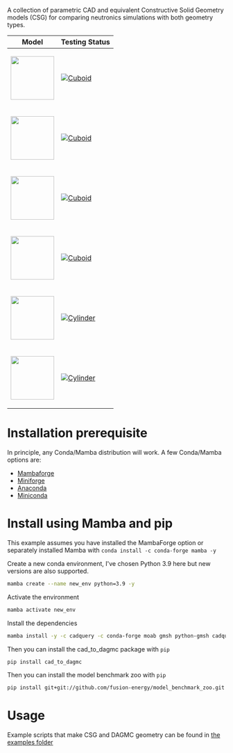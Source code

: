 
A collection of parametric CAD and equivalent Constructive Solid Geometry
models (CSG) for comparing neutronics simulations with both geometry types.

| Model | Testing Status |
|---|---|
|         <p align="center"><img src="https://user-images.githubusercontent.com/8583900/262374951-5e711a8b-a3db-4476-8f56-03a620d74b93.png" width="100"></p>  |     [![Cuboid](https://github.com/fusion-energy/model_benchmark_zoo/actions/workflows/ci_cuboid.yml/badge.svg)](https://github.com/fusion-energy/model_benchmark_zoo/actions/workflows/ci_cuboid.yml) |
|         <p align="center"><img src="https://user-images.githubusercontent.com/8583900/262374950-ef8696dd-adbc-4fd8-bd44-c5304e1d0709.png" width="100"></p>  |     [![Cuboid](https://github.com/fusion-energy/model_benchmark_zoo/actions/workflows/ci_sphere.yml/badge.svg)](https://github.com/fusion-energy/model_benchmark_zoo/actions/workflows/ci_sphere.yml) |
|         <p align="center"><img src="https://user-images.githubusercontent.com/8583900/262374954-20dee8fb-5199-4fc2-86a7-00452b6bdc89.png" width="100"></p>  |     [![Cuboid](https://github.com/fusion-energy/model_benchmark_zoo/actions/workflows/ci_nestedsphere.yml/badge.svg)](https://github.com/fusion-energy/model_benchmark_zoo/actions/workflows/ci_nestedsphere.yml) |
|         <p align="center"><img src="https://user-images.githubusercontent.com/8583900/262374945-aea2582b-1d5f-40b1-a77b-bef79dce50da.png" width="100"></p>  |     [![Cuboid](https://github.com/fusion-energy/model_benchmark_zoo/actions/workflows/ci_two_touching_cuboids.yml/badge.svg)](https://github.com/fusion-energy/model_benchmark_zoo/actions/workflows/ci_two_touching_cuboids.yml) |
|         <p align="center"><img src="https://user-images.githubusercontent.com/8583900/284880533-c18e3345-52ec-4253-baa8-e1dbe2a52944.png" width="100"></p>  |     [![Cylinder](https://github.com/fusion-energy/model_benchmark_zoo/actions/workflows/ci_cylinder.yml/badge.svg)](https://github.com/fusion-energy/model_benchmark_zoo/actions/workflows/ci_cylinder.yml) |
|         <p align="center"><img src="https://raw.githubusercontent.com/fusion-energy/model_benchmark_zoo/main/examples/nestedcylinder.png" width="100"></p>  |     [![Cylinder](https://github.com/fusion-energy/model_benchmark_zoo/actions/workflows/ci_nestedcylinder.yml/badge.svg)](https://github.com/fusion-energy/model_benchmark_zoo/actions/workflows/ci_nestedcylinder.yml) |

# Installation prerequisite

In principle, any Conda/Mamba distribution will work. A few Conda/Mamba options are:
- [Mambaforge](https://github.com/conda-forge/miniforge#mambaforge)
- [Miniforge](https://github.com/conda-forge/miniforge#miniforge-pypy3)
- [Anaconda](https://www.anaconda.com/download)
- [Miniconda](https://docs.conda.io/en/latest/miniconda.html)

# Install using Mamba and pip

This example assumes you have installed the MambaForge option or separately
installed Mamba with ```conda install -c conda-forge mamba -y```

Create a new conda environment, I've chosen Python 3.9 here but new versions are
also supported.

```bash
mamba create --name new_env python=3.9 -y
```

Activate the environment

```bash
mamba activate new_env
```

Install the dependencies

```bash
mamba install -y -c cadquery -c conda-forge moab gmsh python-gmsh cadquery=master openmc
```

Then you can install the cad_to_dagmc package with ```pip```

```bash
pip install cad_to_dagmc
```

Then you can install the model benchmark zoo with ```pip```

```bash
pip install git+git://github.com/fusion-energy/model_benchmark_zoo.git
```

# Usage

Example scripts that make CSG and DAGMC geometry can be found in [the examples folder](https://github.com/fusion-energy/model_benchmark_zoo/tree/main/examples)
